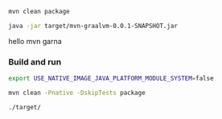 ```bash 
mvn clean package
```

```bash
java -jar target/mvn-graalvm-0.0.1-SNAPSHOT.jar
```

hello mvn garna


### Build and run

```bash
export USE_NATIVE_IMAGE_JAVA_PLATFORM_MODULE_SYSTEM=false

mvn clean -Pnative -DskipTests package
```

```bash
./target/
```


